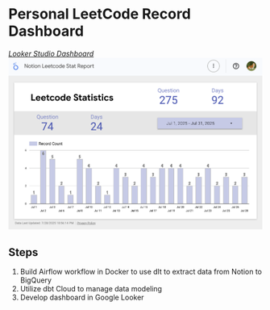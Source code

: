 # Personal LeetCode Record Dashboard

[*Looker Studio Dashboard*](https://lookerstudio.google.com/reporting/36cfd2c9-ac84-471a-ab65-bcbe825b5d05)
![Dashboard Demo](/assets/image/demo.png)


## Steps
1. Build Airflow workflow in Docker to use dlt to extract data from Notion to BigQuery
2. Utilize dbt Cloud to manage data modeling
3. Develop dashboard in Google Looker

